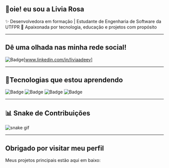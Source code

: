 ## 👋oie! eu sou a Livia Rosa

✨ Desenvolvedora em formação | Estudante de Engenharia de Software da UTFPR
🎯 Apaixonada por tecnologia, educação e projetos com propósito  

---
## Dê uma olhada nas minha rede social!
![Badge](https://img.shields.io/badge/-LINKEDIN-blue?logo=linkedin&logoColor=white&style=for-the-badge)[www.linkedin.com/in/liviaadeev]

---
## 🚀Tecnologias que estou aprendendo
![Badge](https://img.shields.io/badge/-HTML-pink?logo=html5&logoColor=black&style=for-the-badge)
![Badge](https://img.shields.io/badge/-CSS-yellow?logo=css&logoColor=black&style=for-the-badge)
![Badge](https://img.shields.io/badge/-MYSQL-purple?logo=mysql&logoColor=black&style=for-the-badge)
![Badge](https://img.shields.io/badge/-C-grey?logo=c&logoColor=black&style=for-the-badge)

---
## 📊 Snake de Contribuições

![snake gif](https://github.com/LiviaRosaa/LiviaRosaa/blob/output/github-contribution-grid-snake.svg)


---
## Obrigado por visitar meu perfil
Meus projetos principais estão aqui em baixo:

